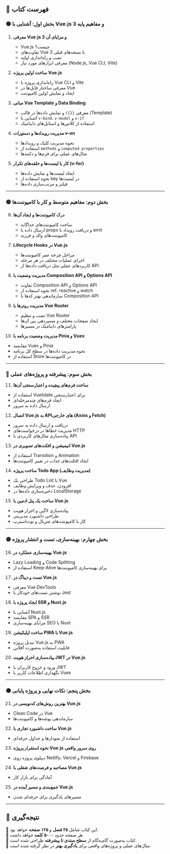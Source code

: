 

## **📖 فهرست کتاب**  

### **🟢 بخش اول: آشنایی با Vue.js 3 و مفاهیم پایه**  
1. **معرفی Vue.js 3 و مزایای آن**  
   - Vue.js چیست؟  
   - تفاوت‌های Vue 3 با نسخه‌های قبلی  
   - نصب و راه‌اندازی اولیه  
   - معرفی ابزارهای مورد نیاز (Node.js, Vue CLI, Vite)  

2. **ساخت اولین پروژه Vue.js**  
   - راه‌اندازی پروژه با Vue CLI و Vite  
   - معرفی ساختار فایل‌ها در Vue  
   - ایجاد و نمایش اولین کامپوننت  

3. **مبانی Vue Template و Data Binding**  
   - معرفی `{{}}` و نمایش داده‌ها در قالب (Template)  
   - آشنایی با `v-bind`، `v-model` و `v-if`  
   - استفاده از کلاس‌ها و استایل‌های داینامیک  

4. **مدیریت رویدادها و دستورات v-on**  
   - نحوه مدیریت کلیک و رویدادها  
   - استفاده از `methods` و `computed properties`  
   - مثال‌های عملی برای فرم‌ها و دکمه‌ها  

5. **کار با لیست‌ها و حلقه‌های تکرار (v-for)**  
   - ایجاد لیست‌ها و نمایش داده‌ها  
   - نحوه استفاده از key در لیست‌ها  
   - فیلتر و مرتب‌سازی داده‌ها  

---

### **🟡 بخش دوم: مفاهیم متوسط و کار با کامپوننت‌ها**  
6. **درک کامپوننت‌ها و ایجاد آن‌ها**  
   - ساخت کامپوننت‌های جداگانه  
   - ارسال داده با props و دریافت رویداد با emit  
   - کامپوننت‌های والد و فرزند  

7. **Lifecycle Hooks در Vue.js**  
   - مراحل چرخه عمر کامپوننت‌ها  
   - اجرای عملیات مختلف در هر مرحله  
   - کاربردهای عملی مثل دریافت داده‌ها از API  

8. **مدیریت وضعیت با Composition API و Options API**  
   - تفاوت Composition API و Options API  
   - نحوه استفاده از ref، reactive و watch  
   - سازماندهی بهتر کدها با Composition API  

9. **مدیریت روترها با Vue Router**  
   - نصب و تنظیم Vue Router  
   - ایجاد صفحات مختلف و مسیردهی بین آن‌ها  
   - پارامترهای داینامیک در مسیرها  

10. **مدیریت وضعیت برنامه با Pinia و Vuex**  
   - مقایسه Vuex و Pinia  
   - نحوه مدیریت داده‌ها در سطح کل برنامه  
   - استفاده از Store در کامپوننت‌ها  

---

### **🔵 بخش سوم: پیشرفته و پروژه‌های عملی**  
11. **ساخت فرم‌های پیچیده و اعتبارسنجی آن‌ها**  
   - استفاده از Vuelidate برای اعتبارسنجی  
   - ایجاد فرم‌های چندمرحله‌ای  
   - ارسال داده به سرور  

12. **اتصال Vue.js به APIهای خارجی (Axios و Fetch)**  
   - دریافت و ارسال داده به سرور  
   - مدیریت خطاها در درخواست‌های HTTP  
   - پیاده‌سازی مثال‌های کاربردی با API  

13. **انیمیشن و افکت‌های تصویری در Vue.js**  
   - استفاده از Transition و Animation  
   - ایجاد افکت‌های جذاب در تغییر کامپوننت‌ها  

14. **ساخت پروژه Todo App (مدیریت وظایف)**  
   - طراحی یک Todo List با Vue  
   - افزودن، حذف و ویرایش وظایف  
   - ذخیره‌سازی داده‌ها در LocalStorage  

15. **ساخت یک پنل ادمین با Vue.js**  
   - پیاده‌سازی لاگین و احراز هویت  
   - طراحی داشبورد مدیریتی  
   - کار با کامپوننت‌های متریال و بوت‌استرپ  

---

### **🟣 بخش چهارم: بهینه‌سازی، تست و انتشار پروژه**  
16. **بهینه‌سازی عملکرد در Vue.js**  
   - Lazy Loading و Code Splitting  
   - استفاده از Keep-Alive برای بهینه‌سازی کامپوننت‌ها  

17. **تست و دیباگ در Vue.js**  
   - معرفی Vue DevTools  
   - نوشتن تست‌های خودکار با Jest  

18. **ایجاد پروژه با SSR و Nuxt.js**  
   - آشنایی با Nuxt.js  
   - مقایسه SPA و SSR  
   - مزایای بهینه‌سازی SEO با Nuxt  

19. **ساخت اپلیکیشن PWA با Vue.js**  
   - تبدیل پروژه Vue.js به PWA  
   - قابلیت استفاده به‌صورت آفلاین  

20. **پیاده‌سازی احراز هویت JWT در Vue.js**  
   - ورود و خروج کاربران با JWT  
   - نگهداری اطلاعات کاربر با Vuex  

---

### **🟤 بخش پنجم: نکات نهایی و پروژه پایانی**  
21. **بهترین روش‌های کدنویسی در Vue.js**  
   - Clean Code در Vue  
   - سازماندهی پوشه‌ها و کامپوننت‌ها  

22. **ساخت داشبورد تجاری با Vue.js**  
   - استفاده از نمودارها و جداول حرفه‌ای  

23. **نحوه استقرار پروژه Vue.js روی سرور واقعی**  
   - دیپلوی پروژه روی Netlify، Vercel و Firebase  

24. **مصاحبه و فرصت‌های شغلی با Vue.js**  
   - آمادگی برای بازار کار  

25. **جمع‌بندی و مسیر آینده در Vue.js**  
   - مسیرهای یادگیری برای حرفه‌ای شدن  

---

## **📌 نتیجه‌گیری**  
🔹 این کتاب شامل **۲۵ فصل** و **۱۲۵ صفحه** خواهد بود.  
🔹 هر صفحه حدود **۵۰۰۰ کلمه** خواهد داشت.  
🔹 کتاب به‌صورت گام‌به‌گام از **سطح مبتدی تا پیشرفته** طراحی شده است.  
🔹 مثال‌های عملی و پروژه‌های واقعی برای **یادگیری بهتر** در نظر گرفته شده است.  

